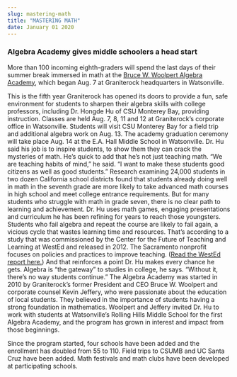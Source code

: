 ```yaml
---
slug: mastering-math
title: "MASTERING MATH"
date: January 01 2020
---
```


<h3>Algebra Academy gives middle schoolers a head start</h3><p>More than 100 incoming eighth-graders will spend the last days of their summer break immersed in math at the <a href="http://www.algebraacademy.net">Bruce W. Woolpert Algebra Academy</a>, which began Aug. 7 at Graniterock headquarters in Watsonville.
</p><p>This is the fifth year Graniterock has opened its doors to provide a fun, safe environment for students to sharpen their algebra skills with college professors, including Dr. Hongde Hu of CSU Monterey Bay, providing instruction. Classes are held Aug. 7, 8, 11 and 12 at Graniterock’s corporate office in Watsonville. Students will visit CSU Monterey Bay for a field trip and additional algebra work on Aug. 13. The academy graduation ceremony will take place Aug. 14 at the E.A. Hall Middle School in Watsonville. Dr. Hu said his job is to inspire students, to show them they can crack the mysteries of math. He’s quick to add that he’s not just teaching math. “We are teaching habits of mind,” he said. “I want to make these students good citizens as well as good students.” Research examining 24,000 students in two dozen California school districts found that students already doing well in math in the seventh grade are more likely to take advanced math courses in high school and meet college entrance requirements. But for many students who struggle with math in grade seven, there is no clear path to learning and achievement. Dr. Hu uses math games, engaging presentations and curriculum he has been refining for years to reach those youngsters. Students who fail algebra and repeat the course are likely to fail again, a vicious cycle that wastes learning time and resources. That’s according to a study that was commissioned by the Center for the Future of Teaching and Learning at WestEd and released in 2012. The Sacramento nonprofit focuses on policies and practices to improve teaching. (<a href="http://www.cftl.org/documents/2012/CFTL_MathPatterns_Main_Report.pdf">Read the WestEd report here.</a>)  And that reinforces a point Dr. Hu makes every chance he gets. Algebra is “the gateway” to studies in college, he says. “Without it, there’s no way students continue.” The Algebra Academy was started in 2010 by Graniterock’s former President and CEO Bruce W. Woolpert and corporate counsel Kevin Jeffery, who were passionate about the education of local students. They believed in the importance of students having a strong foundation in mathematics. Woolpert and Jeffery invited Dr. Hu to work with students at Watsonville’s Rolling Hills Middle School for the first Algebra Academy, and the program has grown in interest and impact from those beginnings.
</p><p>Since the program started, four schools have been added and the enrollment has doubled from 55 to 110. Field trips to CSUMB and UC Santa Cruz have been added. Math festivals and math clubs have been developed at participating schools.  
</p>
